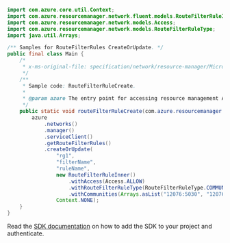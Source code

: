```java
import com.azure.core.util.Context;
import com.azure.resourcemanager.network.fluent.models.RouteFilterRuleInner;
import com.azure.resourcemanager.network.models.Access;
import com.azure.resourcemanager.network.models.RouteFilterRuleType;
import java.util.Arrays;

/** Samples for RouteFilterRules CreateOrUpdate. */
public final class Main {
    /*
     * x-ms-original-file: specification/network/resource-manager/Microsoft.Network/stable/2021-05-01/examples/RouteFilterRuleCreate.json
     */
    /**
     * Sample code: RouteFilterRuleCreate.
     *
     * @param azure The entry point for accessing resource management APIs in Azure.
     */
    public static void routeFilterRuleCreate(com.azure.resourcemanager.AzureResourceManager azure) {
        azure
            .networks()
            .manager()
            .serviceClient()
            .getRouteFilterRules()
            .createOrUpdate(
                "rg1",
                "filterName",
                "ruleName",
                new RouteFilterRuleInner()
                    .withAccess(Access.ALLOW)
                    .withRouteFilterRuleType(RouteFilterRuleType.COMMUNITY)
                    .withCommunities(Arrays.asList("12076:5030", "12076:5040")),
                Context.NONE);
    }
}
```

Read the [SDK documentation](https://github.com/Azure/azure-sdk-for-java/blob/azure-resourcemanager_2.15.0/sdk/resourcemanager/azure-resourcemanager/README.md) on how to add the SDK to your project and authenticate.
